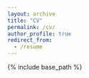 ```yaml
---
layout: archive
title: "CV"
permalink: /cv/
author_profile: true
redirect_from:
  - /resume
---
```


{% include base_path %}


<!-- <iframe src="https://docs.google.com/document/d/e/2PACX-1vSKLBCog_f5cGN3jv6kk5ZwvsdER5ZrHdgUpla_ydHHDk4nBO2emueWTTDw94i483Q4VX8nrzIWddYs/pub?embedded=true" width="100%" height=1200></iframe>-->
 <object data="../files/Resume - Alex Vaughan - 2022.pdf#toolbar=0&navpanes=0&scrollbar=0" width="100%" height="120%" type='application/pdf'></object>